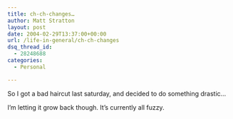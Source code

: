 ```yaml
---
title: ch-ch-changes…
author: Matt Stratton
layout: post
date: 2004-02-29T13:37:00+00:00
url: /life-in-general/ch-ch-changes
dsq_thread_id:
  - 28248688
categories:
  - Personal

---
```

So I got a bad haircut last saturday, and decided to do something drastic&#8230;

I&#8217;m letting it grow back though. It&#8217;s currently all fuzzy.